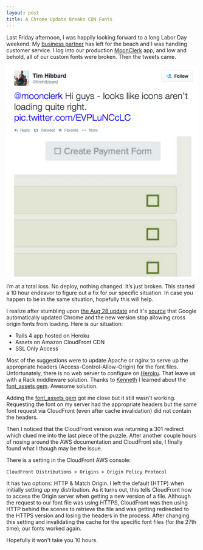 ```yaml
---
layout: post
title: A Chrome Update Breaks CDN Fonts
---
```


Last Friday afternoon, I was happily looking forward to a long Labor Day weekend. My [business partner][dodd] has left for the beach and I was handling customer service. I log into our production [MoonClerk][mc] app, and low and behold, all of our custom fonts were broken. Then the tweets came.

![Broken Fonts](/images/assets/broken-fonts.png)

I’m at a total loss. No deploy, nothing changed. It’s just broken. This started a 10 hour endeavor to figure out a fix for our specific situation. In case you happen to be in the same situation, hopefully this will help.

I realize after stumbling upon [the Aug 28 update][chrome] and it's [source][chrome2] that Google automatically updated Chrome and the new version stop allowing cross origin fonts from loading. Here is our situation:

* Rails 4 app hosted on Heroku
* Assets on Amazon CloudFront CDN
* SSL Only Access

Most of the suggestions were to update Apache or nginx to serve up the appropriate headers (Access-Control-Allow-Origin) for the font files. Unfortunately, there is no web server to configure on [Heroku][heroku]. That leave us with a Rack middleware solution. Thanks to [Kenneth][solution] I learned about the [font_assets gem][fa]. Awesome solution.

Adding the [font_assets gem][fa] got me close but it still wasn't working. Requesting the font on my server had the appropriate headers but the same font request via CloudFront (even after cache invalidation) did not contain the headers.

Then I noticed that the CloudFront version was returning a 301 redirect which clued me into the last piece of the puzzle. After another couple hours of nosing around the AWS documentation and CloudFront site, I finally found what I though may be the issue.

There is a setting in the CloudFront AWS console:

```
CloudFront Distributions > Origins > Origin Policy Protocol
```

It has two options: HTTP & Match Origin. I left the default (HTTP) when initially setting up my distribution. As it turns out, this tells CloudFront how to access the Origin server when getting a new version of a file. Although the request to our font file was using HTTPS, CloudFront was then using HTTP behind the scenes to retrieve the file and was getting redirected to the HTTPS version and losing the headers in the process. After changing this setting and invalidating the cache for the specific font files (for the 27th time), our fonts worked again.

Hopefully it won't take you 10 hours.

[dodd]: http://doddcaldwell.com
[mc]: http://www.moonclerk.com
[chrome]: http://www.holovaty.com/writing/cors-ie-cloudfront/
[chrome2]: https://coderwall.com/p/ub8zug
[solution]: http://kennethjiang.blogspot.com/2014/07/set-up-cors-in-cloudfront-for-custom.html
[fa]: https://github.com/ericallam/font_assets
[heroku]: http://heroku.com